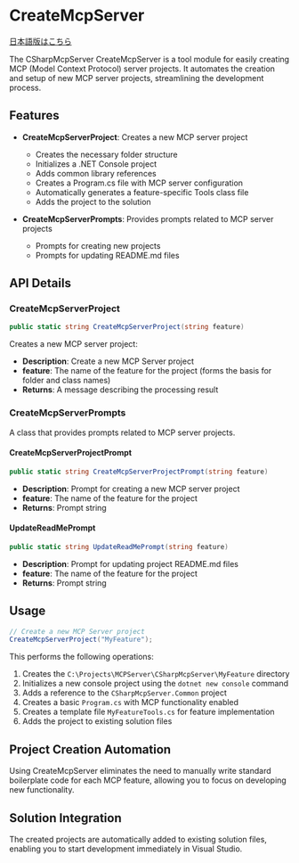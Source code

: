 ﻿# CreateMcpServer

[日本語版はこちら](README.ja.md)

The CSharpMcpServer CreateMcpServer is a tool module for easily creating MCP (Model Context Protocol) server projects. It automates the creation and setup of new MCP server projects, streamlining the development process.

## Features

- **CreateMcpServerProject**: Creates a new MCP server project
  - Creates the necessary folder structure
  - Initializes a .NET Console project
  - Adds common library references
  - Creates a Program.cs file with MCP server configuration
  - Automatically generates a feature-specific Tools class file
  - Adds the project to the solution

- **CreateMcpServerPrompts**: Provides prompts related to MCP server projects
  - Prompts for creating new projects
  - Prompts for updating README.md files

## API Details

### CreateMcpServerProject

```csharp
public static string CreateMcpServerProject(string feature)
```

Creates a new MCP server project:
- **Description**: Create a new MCP Server project
- **feature**: The name of the feature for the project (forms the basis for folder and class names)
- **Returns**: A message describing the processing result

### CreateMcpServerPrompts

A class that provides prompts related to MCP server projects.

#### CreateMcpServerProjectPrompt

```csharp
public static string CreateMcpServerProjectPrompt(string feature)
```

- **Description**: Prompt for creating a new MCP server project
- **feature**: The name of the feature for the project
- **Returns**: Prompt string

#### UpdateReadMePrompt

```csharp
public static string UpdateReadMePrompt(string feature)
```

- **Description**: Prompt for updating project README.md files
- **feature**: The name of the feature for the project
- **Returns**: Prompt string

## Usage

```csharp
// Create a new MCP Server project
CreateMcpServerProject("MyFeature");
```

This performs the following operations:

1. Creates the `C:\Projects\MCPServer\CSharpMcpServer\MyFeature` directory
2. Initializes a new console project using the `dotnet new console` command
3. Adds a reference to the `CSharpMcpServer.Common` project
4. Creates a basic `Program.cs` with MCP functionality enabled
5. Creates a template file `MyFeatureTools.cs` for feature implementation
6. Adds the project to existing solution files

## Project Creation Automation

Using CreateMcpServer eliminates the need to manually write standard boilerplate code for each MCP feature, allowing you to focus on developing new functionality.

## Solution Integration

The created projects are automatically added to existing solution files, enabling you to start development immediately in Visual Studio.